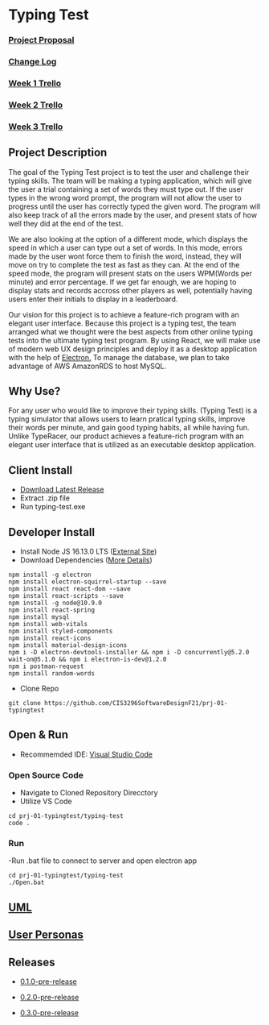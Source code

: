 # Typing Test

### [Project Proposal](https://github.com/CIS3296SoftwareDesignF21/feedback-on-proposals-section-001-m-w-11-am/issues/14)
### [Change Log](https://github.com/CIS3296SoftwareDesignF21/prj-01-typingtest/blob/main/CHANGELOG.md)
### [Week 1 Trello](https://github.com/CIS3296SoftwareDesignF21/prj-01-typingtest/blob/Revise-ReadMe/Progress/Week1.md)
### [Week 2 Trello](https://github.com/CIS3296SoftwareDesignF21/prj-01-typingtest/blob/Revise-ReadMe/Progress/Week2.md)
### [Week 3 Trello](https://github.com/CIS3296SoftwareDesignF21/prj-01-typingtest/blob/Revise-ReadMe/Progress/Week3.md)

## Project Description

The goal of the Typing Test project is to test the user and challenge their typing skills. 
The team will be making a typing application, which will give the user a trial containing a set of words they must type out.
If the user types in the wrong word prompt, the program will not allow the user to progress until the user has correctly typed the given word.
The program will also keep track of all the errors made by the user, and present stats of how well they did at the end of the test.

We are also looking at the option of a different mode, which displays the speed in which a user can type out a set of words.
In this mode, errors made by the user wont force them to finish the word, instead, they will move on try to complete the test as fast as they can.
At the end of the speed mode, the program will present stats on the users WPM(Words per minute) and error percentage.
If we get far enough, we are hoping to display stats and records accross other players as well,
potentially having users enter their initials to display in a leaderboard.

Our vision for this project is to achieve a feature-rich program with an elegant user interface. 
Because this project is a typing test, the team arranged what we thought were the best aspects from other online typing tests into the ultimate typing test program.
By using React, we will make use of modern web UX design principles and deploy it as a desktop application with the help of [Electron.](https://www.electronjs.org)
To manage the database, we plan to take advantage of AWS AmazonRDS to host MySQL.

## Why Use?

For any user who would like to improve their typing skills. (Typing Test) is a typing simulator that allows users to learn pratical typing skills, improve their words per minute, and gain good typing habits, all while having fun. Unlike TypeRacer, our product achieves a feature-rich program with an elegant user interface that is utilized as an executable desktop application. 

## Client Install

- [Download Latest Release](https://github.com/CIS3296SoftwareDesignF21/prj-01-typingtest/releases/download/v0.3.0-pre-release/typing-test-win32-x64.zip)
- Extract .zip file 
- Run typing-test.exe

## Developer Install

- Install Node JS 16.13.0 LTS ([External Site](https://nodejs.org/en/))
- Download Dependencies ([More Details](https://github.com/CIS3296SoftwareDesignF21/prj-01-typingtest/network/dependencies))
```
npm install -g electron
npm install electron-squirrel-startup --save
npm install react react-dom --save
npm install react-scripts --save
npm install -g node@10.9.0
npm install react-spring
npm install mysql
npm install web-vitals
npm install styled-components
npm install react-icons
npm install material-design-icons
npm i -D electron-devtools-installer && npm i -D concurrently@5.2.0 wait-on@5.1.0 && npm i electron-is-dev@1.2.0
npm i postman-request
npm install random-words
```
- Clone Repo
```
git clone https://github.com/CIS3296SoftwareDesignF21/prj-01-typingtest
```
## Open & Run 
- Recommemded IDE: [Visual Studio Code](https://code.visualstudio.com/download)
### Open Source Code
- Navigate to Cloned Repository Direcctory
- Utilize VS Code 
```
cd prj-01-typingtest/typing-test
code .
```
### Run
-Run .bat file to connect to server and open electron app
```
cd prj-01-typingtest/typing-test
./Open.bat
```

## [UML](https://github.com/CIS3296SoftwareDesignF21/prj-01-typingtest/blob/Revise-ReadMe/UML/UML.md)

## [User Personas](https://github.com/CIS3296SoftwareDesignF21/prj-01-typingtest/blob/Revise-ReadMe/UserPersonas/UserPersonas.md)



## Releases
- [0.1.0-pre-release](https://github.com/CIS3296SoftwareDesignF21/prj-01-typingtest/releases/download/v0.1.0/typing-test-win32-x64.rar)

- [0.2.0-pre-release](https://github.com/CIS3296SoftwareDesignF21/prj-01-typingtest/releases/download/v0.2.0-pre-release/typing-test-win32-x64.zip)

- [0.3.0-pre-release](https://github.com/CIS3296SoftwareDesignF21/prj-01-typingtest/releases/download/v0.3.0-pre-release/typing-test-win32-x64.zip)

